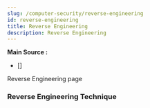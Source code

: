 ```yaml
---
slug: /computer-security/reverse-engineering
id: reverse-engineering
title: Reverse Engineering
description: Reverse Engineering
---
```


**Main Source :**

- [] 

Reverse Engineering page

### Reverse Engineering Technique
